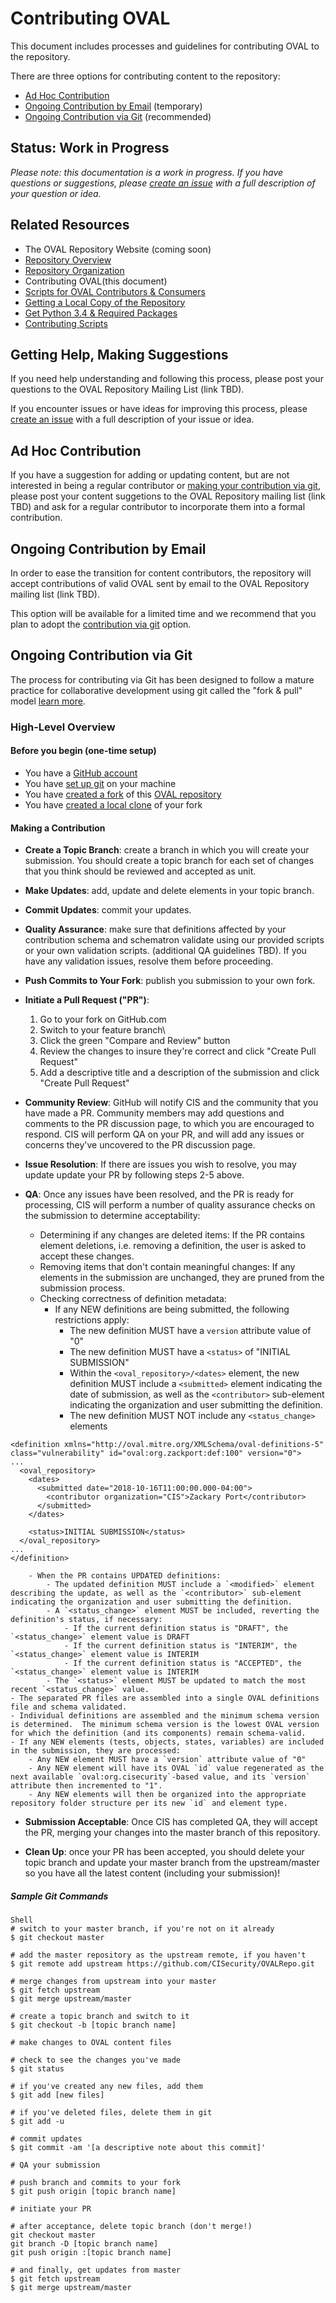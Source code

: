 # Contributing OVAL

This document includes processes and guidelines for contributing OVAL to the repository.

There are three options for contributing content to the repository:

- [Ad Hoc Contribution](#ad-hoc-contribution)
- [Ongoing Contribution by Email](#ongoing-contribution-by-email) (temporary)
- [Ongoing Contribution via Git](#ongoing-contribution-by-git) (recommended)

## Status: Work in Progress
*Please note: this documentation is a work in progress. If you have questions or suggestions, 
please [create an issue](https://github.com/CISecurity/OVALRepo/issues/new) with a full
description of your question or idea.*

## Related Resources

- The OVAL Repository Website (coming soon)
- [Repository Overview](./README.md)
- [Repository Organization](./repository/README.md)
- Contributing OVAL(this document)
- [Scripts for OVAL Contributors & Consumers](./scripts/README.md)
 - [Getting a Local Copy of the Repository](./README.getting.repo.md)
 - [Get Python 3.4 & Required Packages](./scripts/README.scripting.setup.md)
 - [Contributing Scripts](./scripts/CONTRIBUTING.md)

## Getting Help, Making Suggestions

If you need help understanding and following this process, please post your
questions to the OVAL Repository Mailing List (link TBD).

If you encounter issues or have ideas for improving this process, please 
[create an issue](https://github.com/CISecurity/OVALRepo/issues/new) with a full
description of your issue or idea.

## Ad Hoc Contribution

If you have a suggestion for adding or updating content, but are not interested in being a regular
contributor or [making your contribution via git](#ongoing-contribution-by-git), please post your
content suggetions to the OVAL Repository mailing list (link TBD) and ask for a regular contributor
to incorporate them into a formal contribution.

## Ongoing Contribution by Email

In order to ease the transition for content contributors, the repository will accept contributions
of valid OVAL sent by email to the OVAL Repository mailing list (link TBD).

This option will be available for a limited time and we recommend that you plan to adopt the 
[contribution via git](#ongoing-contribution-by-git) option.

## Ongoing Contribution via Git

The process for contributing via Git has been designed to follow a mature practice for collaborative 
development using git called the "fork & pull" model [learn more](https://help.github.com/articles/using-pull-requests/).

### High-Level Overview

#### Before you begin (one-time setup)

- You have a [GitHub account](https://github.com)
- You have [set up git](https://help.github.com/articles/set-up-git/) on your machine
- You have [created a fork](https://help.github.com/articles/fork-a-repo/) of this [OVAL repository](https://github.com/CISecurity/OVALRepo) 
- You have [created a local clone](https://help.github.com/articles/fork-a-repo/#step-2-create-a-local-clone-of-your-fork) of your fork

#### Making a Contribution

- **Create a Topic Branch**: create a branch in which you will create your submission. You should create a topic branch for each set of changes that you think should be reviewed and accepted as unit.

- **Make Updates**: add, update and delete elements in your topic branch.

- **Commit Updates**: commit your updates.

- **Quality Assurance**: make sure that definitions affected by your contribution schema and schematron validate
using our provided scripts or your own validation scripts. (additional QA guidelines TBD). If you have any validation
issues, resolve them before proceeding.

- **Push Commits to Your Fork**: publish you submission to your own fork.

- **Initiate a Pull Request ("PR")**: 
  1. Go to your fork on GitHub.com
  2. Switch to your feature branch\
  3. Click the green "Compare and Review" button 
  4. Review the changes to insure they're correct and click "Create Pull Request"
  5. Add a descriptive title and a description of the submission and click "Create Pull Request"

- **Community Review**: GitHub will notify CIS and the community that you have made a PR.
Community members may add questions and comments to the PR discussion page, to which you are 
encouraged to respond. CIS will perform QA on your PR, and will add any issues or concerns they've uncovered to the PR discussion page.

- **Issue Resolution**: If there are issues you wish to resolve, you may update update your PR by following
steps 2-5 above.

- **QA**: Once any issues have been resolved, and the PR is ready for processing, CIS will perform a number of quality assurance checks on the submission to determine acceptability:

	- Determining if any changes are deleted items: If the PR contains element deletions, i.e. removing a definition, the user is asked to accept these changes.
	- Removing items that don't contain meaningful changes: If any elements in the submission are unchanged, they are pruned from the submission process.
	- Checking correctness of definition metadata:
		- If any NEW definitions are being submitted, the following restrictions apply:
			- The new definition MUST have a `version` attribute value of "0"
			- The new definition MUST have a `<status>` of "INITIAL SUBMISSION"
			- Within the `<oval_repository>/<dates>` element, the new definition MUST include a `<submitted>` element indicating the date of submission, as well as the `<contributor>` sub-element indicating the organization and user submitting the definition.
			- The new definition MUST NOT include any `<status_change>` elements
```
<definition xmlns="http://oval.mitre.org/XMLSchema/oval-definitions-5" class="vulnerability" id="oval:org.zackport:def:100" version="0">
...
  <oval_repository>
    <dates>
      <submitted date="2018-10-16T11:00:00.000-04:00">
        <contributor organization="CIS">Zackary Port</contributor>
      </submitted>
    </dates>

    <status>INITIAL SUBMISSION</status>
  </oval_repository>
...
</definition>
```
		- When the PR contains UPDATED definitions:
			- The updated definition MUST include a `<modified>` element describing the update, as well as the `<contributor>` sub-element indicating the organization and user submitting the definition.
			- A `<status_change>` element MUST be included, reverting the definition's status, if necessary:
				- If the current definition status is "DRAFT", the `<status_change>` element value is DRAFT
				- If the current definition status is "INTERIM", the `<status_change>` element value is INTERIM
				- If the current definition status is "ACCEPTED", the `<status_change>` element value is INTERIM
			- The `<status>` element MUST be updated to match the most recent `<status_change>` value.
	- The separated PR files are assembled into a single OVAL definitions file and schema validated.
	- Individual definitions are assembled and the minimum schema version is determined.  The minimum schema version is the lowest OVAL version for which the definition (and its components) remain schema-valid.
	- If any NEW elements (tests, objects, states, variables) are included in the submission, they are processed:
		- Any NEW element MUST have a `version` attribute value of "0"
		- Any NEW element will have its OVAL `id` value regenerated as the next available `oval:org.cisecurity`-based value, and its `version` attribute then incremented to "1".
		- Any NEW elements will then be organized into the appropriate repository folder structure per its new `id` and element type.


- **Submission Acceptable**: Once CIS has completed QA, they will accept the PR, merging your changes into 
the master branch of this repository.

- **Clean Up**: once your PR has been accepted, you should delete your topic branch and update your master
branch from the upstream/master so you have all the latest content (including your submission)!

##### Sample Git Commands

```
Shell
# switch to your master branch, if you're not on it already
$ git checkout master

# add the master repository as the upstream remote, if you haven't
$ git remote add upstream https://github.com/CISecurity/OVALRepo.git

# merge changes from upstream into your master
$ git fetch upstream
$ git merge upstream/master

# create a topic branch and switch to it
$ git checkout -b [topic branch name]

# make changes to OVAL content files

# check to see the changes you've made
$ git status

# if you've created any new files, add them
$ git add [new files]

# if you've deleted files, delete them in git
$ git add -u

# commit updates
$ git commit -am '[a descriptive note about this commit]'

# QA your submission

# push branch and commits to your fork
$ git push origin [topic branch name]

# initiate your PR

# after acceptance, delete topic branch (don't merge!)
git checkout master
git branch -D [topic branch name]
git push origin :[topic branch name]

# and finally, get updates from master
$ git fetch upstream
$ git merge upstream/master
```
